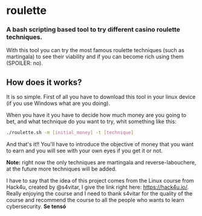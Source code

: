 # roulette
### A bash scripting based tool to try different casino roulette techniques.  
With this tool you can try the most famous roulette techniques (such as martingala) to see their viability and if you can become rich using them (SPOILER: no).

## How does it works?
It is so simple. First of all you have to download this tool in your linux device (if you use Windows what are you doing).  

When you have it you have to decide how much money are you going to bet, and what technique do you want to try, whit something like this:  
```bash
./roulette.sh -m [initial_money] -t [technique]
```
And that's it!! You'll have to introduce the objective of money that you want to earn and you will see with your own eyes if you get it or not.  

**Note:** right now the only techniques are martingala and reverse-labouchere, at the future more techniques will be added.

I have to say that the idea of this project comes from the Linux course from Hack4u, created by @s4vitar, I give the link right here: https://hack4u.io/.  
Really enjoying the course and I need to thank s4vitar for the quality of the course and recommend the course to all the people who wants to learn cybersecurity. **Se tensó**
